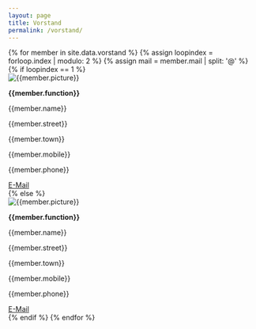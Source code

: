 ```yaml
---
layout: page
title: Vorstand
permalink: /vorstand/
---
```

<div class ="col-md-12">
{% for member in site.data.vorstand  %}
  {% assign loopindex = forloop.index | modulo: 2 %}
  {% assign mail = member.mail | split: '@' %}
  {% if loopindex == 1 %}
  <div class="row">
    <div class="col-md-3 vorstand-img-container">
      <img src="{{ site.baseurl }}/images/vorstand/{{member.picture}}" alt="{{member.picture}}" class="vorstand-img">
    </div>
	<div class="col-md-3 vorstand">
    <p style="text-align: left"><strong>{{member.function}}</strong></p>
    <p>{{member.name}}</p>
    <p>{{member.street}}</p>
    <p>{{member.town}}</p>
    <p>{{member.mobile}}</p>
    <p>{{member.phone}}</p>
    <a href="{{mail[0]}}[bei]{{mail[1]}}"
       rel="nofollow"
       onclick="this.href='mailto:' + '{{mail[0]}}' + '@' + '{{mail[1]}}'">E-Mail</a>
    </div>
  {% else %}
  <div class="col-md-3 vorstand-img-container">
    <img src="{{ site.baseurl }}/images/vorstand/{{member.picture}}" alt="{{member.picture}}"  class="vorstand-img">
  </div>
    <div class="col-md-3 vorstand">
    <p style="text-align: left"><strong>{{member.function}}</strong></p>
    <p>{{member.name}}</p>
    <p>{{member.street}}</p>
    <p>{{member.town}}</p>
    <p>{{member.mobile}}</p>
    <p>{{member.phone}}</p>
    <a href="{{mail[0]}}[bei]{{mail[1]}}"
       rel="nofollow"
       onclick="this.href='mailto:' + '{{mail[0]}}' + '@' + '{{mail[1]}}'">E-Mail</a>
    </div>
  </div>
  {% endif %}
{% endfor %}
</div>



